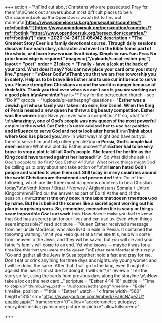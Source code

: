 +++
action = "\nFind out about Christians who are persecuted. Pray for them.\n\nCheck out answers about most difficult places to be a Christian\n\nLook up the Open Doors watch list to find out more.\n\n[**https://www.opendoorsuk.org/persecution/countries/?ref=footlnk**](https://www.opendoorsuk.org/persecution/countries/?ref=footlnk \"https://www.opendoorsuk.org/persecution/countries/?ref=footlnk\")"
date = 2020-04-24T20:05:04Z
description = "The Greatest Story Ever is a family devotional course.  Through daily sessions discover how each story, character and event in the Bible forms part of the whole, and learn how we can live it today. Simple to run. Fun. Free. No prior knowledge is required."
images = ["/uploads/social-esther.png"]
layout = "post"
order = 21
place = "Finally - have a look at the back of your card. What does it say? You can now place your card onto your story line."
prayer = "\nDear God\n\nThank you that we are free to worship you in safety. Help us to be brave like Esther and to use our influence to serve you. Please strengthen Christians around the world in danger because of their faith. Thank you that even when we can’t see it, you are working out a good plan.\n\nAmen\n\n**Pray it+** Pray for the persecuted church – see “Do it”"
qrcode = "/uploads/qr-esther.png"
questions = "**Esther was a Jewish girl whose family was taken into exile, like Daniel. When the King of Persia needed a new queen he threw a big beauty competition. Esther was the winner.**\n\n· Have you ever won a competition? If so, what for?\n\n**Amazingly, one of God’s people was now queen of the most powerful empire in the world. But Esther’s uncle advised her to use her position and influence to serve God and not to look after herself.**\n\n**Think about where God has placed you.**\n\n· In what ways might God have put you there to serve him and help other people?\n\n**In Persia, God’s people had enemies**\n\n· What evil plot did Esther uncover?\n\n**Esther had to be very brave to stop a plot to kill all God’s people. She feared for her life as the King could have turned against her instead**\n\n· So what did she ask all God’s people to do first? See Esther 4:16\n\n· What brave things might God be calling us to pray about and take action on?\n\n**Haman hated God’s people and wanted to wipe them out. Still today in many countries around the world Christians are threatened and persecuted.**\n\n· Out of the following, which are the three most dangerous countries to be a Christian today?\n\nNorth Korea / Brazil / Norway / Afghanistan / Somalia / United Kingdom\n\n\\[Find out the answer as part of Do It! At the end of the session.\\]\n\n**Esther is the only book in the Bible that doesn’t mention God by name. But he is behind the scenes like a secret agent working out his plan in surprising ways. So, remember, even when life is scary or things seem impossible God is at work.**\n\n· How does it make you feel to know that God has a secret plan for our lives and can use us. Even when things seem impossible?"
read_scripture = "Queen Esther received a message from her uncle Mordecai, who also lived in exile in Persia. It contained the following warning. \n\nIf you keep quiet at a time like this, help will come from heaven to the Jews, and they will be saved, but you will die and your father's family will come to an end. Yet who knows — maybe it was for a time like this that you were made queen!”\nEsther sent Mordecai this reply: “Go and gather all the Jews in Susa together; hold a fast and pray for me. Don't eat or drink anything for three days and nights. My young women and I will be doing the same. After that, I will go to the king, even though it is against the law. If I must die for doing it, I will die.”\n"
review = "Tell the story so far, using the cards from previous days along the storyline.\n\nNow take a look at the next card…"
scripture = "Esther 4:14-16"
subtitle = "Time to step up"
thumb_img_path = "/uploads/esther.png"
timeline = "Exile"
timeline_position = ""
title = "Esther"
watch = "<iframe width=\"560\" height=\"315\" src=\"https://www.youtube.com/embed/7Ea9cNApeZU?enablejsapi=1" frameborder=\"0\" allow=\"accelerometer; autoplay; encrypted-media; gyroscope; picture-in-picture\" allowfullscreen></iframe>"

+++
